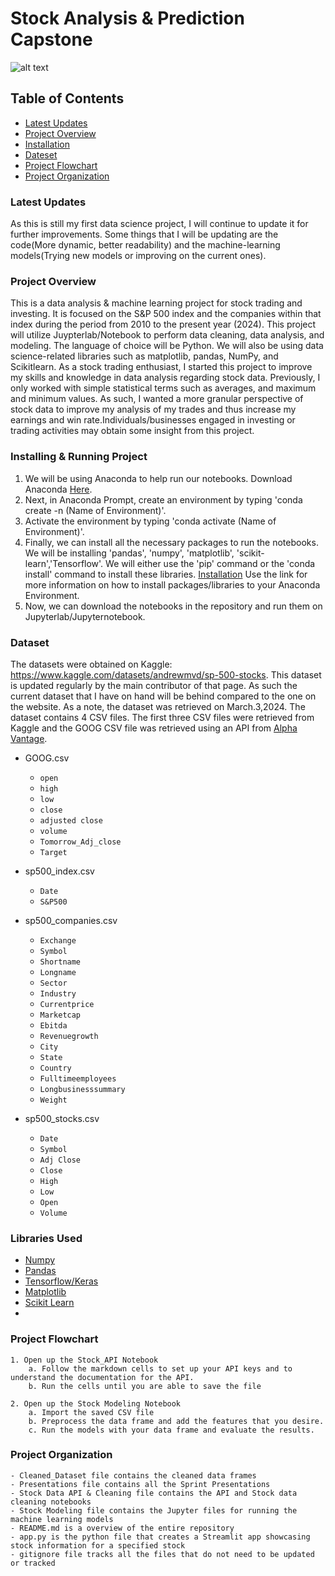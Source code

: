 # Stock Analysis & Prediction Capstone
![alt text](https://miro.medium.com/v2/resize:fit:1252/format:webp/0*SaNg8uUaKCMQSS5g.jpg)

## Table of Contents
- [Latest Updates](#Latest-Updates)
- [Project Overview](#Project-Overview)
- [Installation](#Installing-&-Running-Project)
- [Dateset](#Dataset)
- [Project Flowchart](#Project-Flowchart)
- [Project Organization](#Project-Organization)

### Latest Updates
As this is still my first data science project, I will continue to update it for further improvements. Some things that I will be updating are the code(More dynamic, better readability) and  the machine-learning models(Trying new models or improving on the current ones).

### Project Overview 
  This is a data analysis & machine learning project for stock trading and investing. It is focused on the S&P 500 index and the companies within that index during the period from 2010 to the present year (2024). This project will utilize Juypterlab/Notebook to perform data cleaning, data analysis, and modeling. The language of choice will be Python. We will also be using data science-related libraries such as matplotlib, pandas, NumPy, and Scikitlearn. As a stock trading enthusiast, I started this project to improve my skills and knowledge in data analysis regarding stock data. Previously, I only worked with simple statistical terms such as averages, and maximum and minimum values. As such, I wanted a more granular perspective of stock data to improve my analysis of my trades and thus increase my earnings and win rate.Individuals/businesses engaged in investing or trading activities may obtain some insight from this project.

### Installing & Running Project
1. We will be using Anaconda to help run our notebooks. Download Anaconda [Here](https://www.anaconda.com/download/success).
2. Next, in Anaconda Prompt, create an environment by typing 'conda create -n (Name of Environment)'.
3. Activate the environment by typing 'conda activate (Name of Environment)'.
4. Finally, we can install all the necessary packages to run the notebooks. We will be installing 'pandas', 'numpy', 'matplotlib', 'scikit-learn','Tensorflow'.
   We will either use the 'pip' command or the 'conda install' command to install these libraries. [Installation](https://www.geeksforgeeks.org/python-add-packages-to-anaconda-environment/) Use the link for more information on how to install packages/libraries to your Anaconda Environment.
5. Now, we can download the notebooks in the repository and run them on Jupyterlab/Jupyternotebook.



### Dataset
The datasets were obtained on Kaggle: https://www.kaggle.com/datasets/andrewmvd/sp-500-stocks. This dataset is updated regularly by the main contributor of that page. As such the current dataset that I have on hand will be behind compared to the one on the website. As a note, the dataset was retrieved on March.3,2024. 
The dataset contains 4 CSV files. The first three CSV files were retrieved from Kaggle and the GOOG CSV file was retrieved using an API from [Alpha Vantage](https://www.alphavantage.co/documentation/).

- GOOG.csv
    - `open`
    - `high`
    - `low`
    - `close`
    - `adjusted close`
    - `volume`
    - `Tomorrow_Adj_close`
    - `Target`

- sp500_index.csv
    - `Date`
    - `S&P500`
- sp500_companies.csv
    - `Exchange`
    - `Symbol`
    - `Shortname`
    - `Longname`
    - `Sector`
    - `Industry`
    - `Currentprice`
    - `Marketcap`
    - `Ebitda`
    - `Revenuegrowth`
    - `City`
    - `State`
    - `Country`
    - `Fulltimeemployees`
    - `Longbusinesssummary`
    - `Weight`
- sp500_stocks.csv
    - `Date`
    - `Symbol`
    - `Adj Close`
    - `Close`
    - `High`
    - `Low`
    - `Open`
    - `Volume`

### Libraries Used
- [Numpy](https://numpy.org/doc/stable/index.html)
- [Pandas](https://pandas.pydata.org/docs/)
- [Tensorflow/Keras](https://www.tensorflow.org/guide/keras)
- [Matplotlib](https://matplotlib.org/stable/)
- [Scikit Learn](https://scikit-learn.org/stable/user_guide.html)
- 

### Project Flowchart 
    1. Open up the Stock_API Notebook
        a. Follow the markdown cells to set up your API keys and to understand the documentation for the API.
        b. Run the cells until you are able to save the file

    2. Open up the Stock Modeling Notebook
        a. Import the saved CSV file
        b. Preprocess the data frame and add the features that you desire.
        c. Run the models with your data frame and evaluate the results.
### Project Organization 
    - Cleaned_Dataset file contains the cleaned data frames
    - Presentations file contains all the Sprint Presentations
    - Stock Data API & Cleaning file contains the API and Stock data cleaning notebooks
    - Stock Modeling file contains the Jupyter files for running the machine learning models
    - README.md is a overview of the entire repository
    - app.py is the python file that creates a Streamlit app showcasing stock information for a specified stock
    - gitignore file tracks all the files that do not need to be updated or tracked
